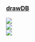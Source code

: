 ### [drawDB](https://github.com/drawdb-io/drawdb)

![](https://img.shields.io/github/license/drawdb-io/drawdb?style=flat-square)<br />
[![](https://img.shields.io/github/last-commit/scillidan/drawdb/main?label=last%20commit%20(fork)&style=flat-square)](https://github.com/scillidan/drawdb)<br />
![](https://img.shields.io/badge/Vercel-black?style=flat&logo=Vercel&logoColor=white)
